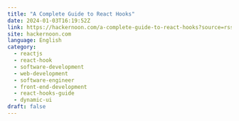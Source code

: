 ```yaml
---
title: "A Complete Guide to React Hooks"
date: 2024-01-03T16:19:52Z
link: https://hackernoon.com/a-complete-guide-to-react-hooks?source=rss&utm_medium=RSS&utm_source=news.12bit.vn
site: hackernoon.com
language: English
category:
  - reactjs
  - react-hook
  - software-development
  - web-development
  - software-engineer
  - front-end-development
  - react-hooks-guide
  - dynamic-ui
draft: false
---
```

